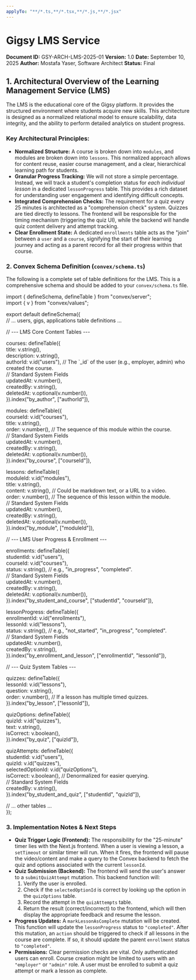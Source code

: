 ```yaml
---
applyTo: "**/*.ts,**/*.tsx,**/*.js,**/*.jsx"
---
```


# Gigsy LMS Service

**Document ID:** GSY-ARCH-LMS-2025-01 **Version:** 1.0 **Date:** September 10, 2025 **Author:** Mostafa Yaser, Software Architect **Status:** Final

## **1\. Architectural Overview of the Learning Management Service (LMS)**

The LMS is the educational core of the Gigsy platform. It provides the structured environment where students acquire new skills. This architecture is designed as a normalized relational model to ensure scalability, data integrity, and the ability to perform detailed analytics on student progress.

### **Key Architectural Principles:**

* **Normalized Structure:** A course is broken down into `modules`, and modules are broken down into `lessons`. This normalized approach allows for content reuse, easier course management, and a clear, hierarchical learning path for students.  
* **Granular Progress Tracking:** We will not store a simple percentage. Instead, we will track a student's completion status for *each individual lesson* in a dedicated `lessonProgress` table. This provides a rich dataset for understanding user engagement and identifying difficult concepts.  
* **Integrated Comprehension Checks:** The requirement for a quiz every 25 minutes is architected as a "comprehension check" system. Quizzes are tied directly to lessons. The frontend will be responsible for the timing mechanism (triggering the quiz UI), while the backend will handle quiz content delivery and attempt tracking.  
* **Clear Enrollment State:** A dedicated `enrollments` table acts as the "join" between a `user` and a `course`, signifying the start of their learning journey and acting as a parent record for all their progress within that course.

### **2\. Convex Schema Definition (`convex/schema.ts`)**

The following is a complete set of table definitions for the LMS. This is a comprehensive schema and should be added to your `convex/schema.ts` file.

import { defineSchema, defineTable } from "convex/server";  
import { v } from "convex/values";

export default defineSchema({  
  // ... users, gigs, applications table definitions ...

  // \--- LMS Core Content Tables \---

  courses: defineTable({  
    title: v.string(),  
    description: v.string(),  
    authorId: v.id("users"), // The \`\_id\` of the user (e.g., employer, admin) who created the course.  
    // Standard System Fields  
    updatedAt: v.number(),  
    createdBy: v.string(),  
    deletedAt: v.optional(v.number()),  
  }).index("by\_author", \["authorId"\]),

  modules: defineTable({  
    courseId: v.id("courses"),  
    title: v.string(),  
    order: v.number(), // The sequence of this module within the course.  
    // Standard System Fields  
    updatedAt: v.number(),  
    createdBy: v.string(),  
    deletedAt: v.optional(v.number()),  
  }).index("by\_course", \["courseId"\]),

  lessons: defineTable({  
    moduleId: v.id("modules"),  
    title: v.string(),  
    content: v.string(), // Could be markdown text, or a URL to a video.  
    order: v.number(),   // The sequence of this lesson within the module.  
    // Standard System Fields  
    updatedAt: v.number(),  
    createdBy: v.string(),  
    deletedAt: v.optional(v.number()),  
  }).index("by\_module", \["moduleId"\]),

  // \--- LMS User Progress & Enrollment \---

  enrollments: defineTable({  
    studentId: v.id("users"),  
    courseId: v.id("courses"),  
    status: v.string(), // e.g., "in\_progress", "completed".  
    // Standard System Fields  
    updatedAt: v.number(),  
    createdBy: v.string(),  
    deletedAt: v.optional(v.number()),  
  }).index("by\_student\_and\_course", \["studentId", "courseId"\]),

  lessonProgress: defineTable({  
    enrollmentId: v.id("enrollments"),  
    lessonId: v.id("lessons"),  
    status: v.string(), // e.g., "not\_started", "in\_progress", "completed".  
    // Standard System Fields  
    updatedAt: v.number(),  
    createdBy: v.string(),  
  }).index("by\_enrollment\_and\_lesson", \["enrollmentId", "lessonId"\]),

  // \--- Quiz System Tables \---

  quizzes: defineTable({  
    lessonId: v.id("lessons"),  
    question: v.string(),  
    order: v.number(), // If a lesson has multiple timed quizzes.  
  }).index("by\_lesson", \["lessonId"\]),

  quizOptions: defineTable({  
    quizId: v.id("quizzes"),  
    text: v.string(),  
    isCorrect: v.boolean(),  
  }).index("by\_quiz", \["quizId"\]),

  quizAttempts: defineTable({  
    studentId: v.id("users"),  
    quizId: v.id("quizzes"),  
    selectedOptionId: v.id("quizOptions"),  
    isCorrect: v.boolean(), // Denormalized for easier querying.  
    // Standard System Fields  
    createdBy: v.string(),  
  }).index("by\_student\_and\_quiz", \["studentId", "quizId"\]),

  // ... other tables ...  
});

### **3\. Implementation Notes & Next Steps**

* **Quiz Trigger Logic (Frontend):** The responsibility for the "25-minute" timer lies with the Next.js frontend. When a user is viewing a lesson, a `setTimeout` or similar timer will run. When it fires, the frontend will pause the video/content and make a query to the Convex backend to fetch the quiz and options associated with the current `lessonId`.  
* **Quiz Submission (Backend):** The frontend will send the user's answer to a `submitQuizAttempt` mutation. This backend function will:  
  1. Verify the user is enrolled.  
  2. Check if the `selectedOptionId` is correct by looking up the option in the `quizOptions` table.  
  3. Record the attempt in the `quizAttempts` table.  
  4. Return the result (correct/incorrect) to the frontend, which will then display the appropriate feedback and resume the lesson.  
* **Progress Updates:** A `markLessonAsComplete` mutation will be created. This function will update the `lessonProgress` status to `"completed"`. After this mutation, an `action` should be triggered to check if all lessons in the course are complete. If so, it should update the parent `enrollment` status to `"completed"`.  
* **Permissions:** Clear permission checks are vital. Only authenticated users can enroll. Course creation might be limited to users with an `"employer"` or `"admin"` role. A user must be enrolled to submit a quiz attempt or mark a lesson as complete.
